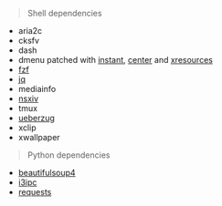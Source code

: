 > Shell dependencies
- aria2c
- cksfv
- dash
- dmenu patched with [instant](https://tools.suckless.org/dmenu/patches/instant/), [center](https://tools.suckless.org/dmenu/patches/center/) and [xresources](https://tools.suckless.org/dmenu/patches/xresources/)
- [fzf](https://github.com/junegunn/fzf)
- [jq](https://github.com/stedolan/jq)
- mediainfo
- [nsxiv](https://github.com/nsxiv/nsxiv)
- tmux
- [ueberzug](https://github.com/seebye/ueberzug)
- xclip
- xwallpaper

> Python dependencies
- [beautifulsoup4](https://pypi.org/project/beautifulsoup4/)
- [i3ipc](https://pypi.org/project/i3ipc)
- [requests](https://pypi.org/project/requests/)
